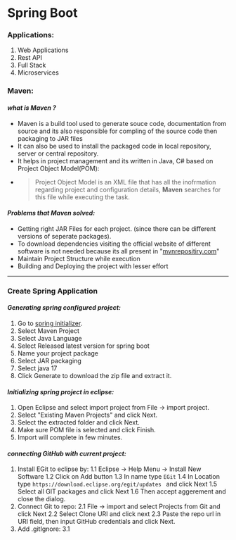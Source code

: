 # Spring Boot

### Applications:
1. Web Applications
2. Rest API
3. Full Stack
4. Microservices

### Maven:

#### *what is Maven ?*
* Maven is a build tool used to generate souce code, documentation from source and its also responsible for compling of the source code then packaging to JAR files
* It can also be used to install the packaged code in local repository, server or central repository.
* It helps in project management and its written in Java, C# based on Project Object Model(POM): 
* > Project Object Model is an XML file that has all the inofrmation regarding project and configuration details, **Maven** searches for this file while executing the task.

#### *Problems that Maven solved:*

* Getting right JAR Files for each project. (since there can be different versions of seperate packages).
* To download dependencies visiting the official website of different software is not needed because its all present in "[mvnrepositiry.com](https://mvnrepositiry.com)"
* Maintain Project Structure while execution
* Building and Deploying the project with lesser effort

---

### Create Spring Application

#### *Generating spring configured project:*
1. Go to [spring initializer](https://start.spring.io).
2. Select Maven Project
3. Select Java Language
4. Select Released latest version for spring boot
5. Name your project package
6. Select JAR packaging
7. Select java 17
8. Click Generate to download the zip file and extract it.

#### *Initializing spring project in eclipse:*

1. Open Eclipse and select import project from File -> import project.
2. Select "Existing Maven Projects" and click Next.
3. Select the extracted folder and click Next.
3. Make sure POM file is selected and click Finish.
4. Import will complete in few minutes.

#### *connecting GitHub with current project:*

1. Install EGit to eclipse by:
1.1 Eclipse -> Help Menu -> Install New Software
1.2 Click on Add button
1.3 In name type ``` EGit ```
1.4 In Location type ```https://download.eclipse.org/egit/updates ``` and click Next
1.5 Select all GIT packages and click Next
1.6 Then accept aggerement and close the dialog.
2. Connect Git to repo:
2.1 File -> import and select Projects from Git and click Next
2.2 Select Clone URI and click next
2.3 Paste the repo url in URI field, then input GitHub credentials and click Next.
3. Add .gitIgnore:
3.1   


